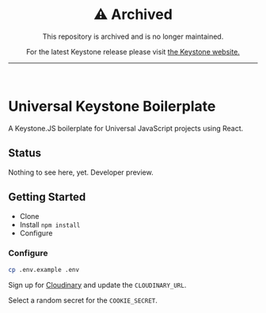 <div align="center">
  <h1>⚠️ Archived</h1>
  <p>This repository is archived and is no longer maintained.</p>
  <p>For the latest Keystone release please visit <a href="https://keystonejs.com">the Keystone website.</a></p>
  <hr>
</div>
<br>

# Universal Keystone Boilerplate
A Keystone.JS boilerplate for Universal JavaScript projects using React.

## Status

Nothing to see here, yet. Developer preview.

## Getting Started

* Clone
* Install `npm install`
* Configure

### Configure

```sh
cp .env.example .env
```

Sign up for [Cloudinary](http://keystonejs.com/docs/configuration/#services-cloudinary) and update the `CLOUDINARY_URL`.

Select a random secret for the `COOKIE_SECRET`.
